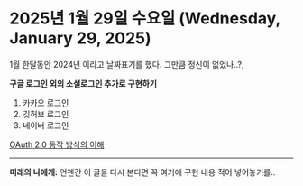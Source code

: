 # 2025년 1월 29일 수요일 (Wednesday, January 29, 2025)
1월 한달동안 2024년 이라고 날짜표기를 했다. 그만큼 정신이 없었나..?;

**구글 로그인 외의 소셜로그인 추가로 구현하기**
1. 카카오 로그인
2. 깃허브 로그인
3. 네이버 로그인 



[OAuth 2.0 동작 방식의 이해](https://blog.naver.com/mds_datasecurity/222182943542)


---

**미래의 나에게:**
언젠간 이 글을 다시 본다면 꼭 여기에 구현 내용 적어 넣어놓기를..